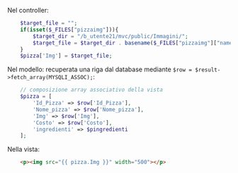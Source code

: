 

Nel controller:
```PHP
	$target_file = "";
	if(isset($_FILES["pizzaimg"])){
		$target_dir = "/b_utente21/mvc/public/Immagini/";
		$target_file = $target_dir . basename($_FILES["pizzaimg"]["name"]);
	}
	$pizza['Img'] = $target_file;
```	

Nel modello:
recuperata una riga dal database mediante ```$row = $result->fetch_array(MYSQLI_ASSOC);```:
```PHP
	// composizione array associativo della vista
	$pizza = [
		'Id_Pizza' => $row['Id_Pizza'],
		'Nome_pizza' => $row['Nome_pizza'],
		'Img' => $row['Img'],
		'Costo' => $row['Costo'],
		'ingredienti' => $pingredienti
	];
```	

Nella vista:
```HTML	
	<p><img src="{{ pizza.Img }}" width="500"></p>
```
